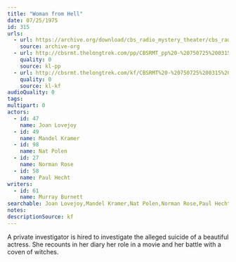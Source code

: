 ```yaml
---
title: "Woman from Hell"
date: 07/25/1975
id: 315
urls: 
  - url: https://archive.org/download/cbs_radio_mystery_theater/cbs_radio_mystery_theater-0301-0350.zip/cbs_radio_mystery_theater-0301-0350%2Fcbsrmt_0315_woman_from_hell.mp3
    source: archive-org
  - url: http://cbsrmt.thelongtrek.com/pp/CBSRMT_pp%20-%20750725%200315%20Woman%20from%20Hell.mp3
    quality: 0
    source: kl-pp
  - url: http://cbsrmt.thelongtrek.com/kf/CBSRMT%20-%20750725%200315%20Woman%20From%20Hell_kf.mp3
    quality: 0
    source: kl-kf
audioQuality: 0
tags: 
multipart: 0
actors:  
  - id: 47
    name: Joan Lovejoy  
  - id: 49
    name: Mandel Kramer  
  - id: 98
    name: Nat Polen  
  - id: 27
    name: Norman Rose  
  - id: 58
    name: Paul Hecht
writers:  
  - id: 61
    name: Murray Burnett
searchable: Joan Lovejoy,Mandel Kramer,Nat Polen,Norman Rose,Paul Hecht Murray Burnett
notes: 
descriptionSource: kf
---
```

A private investigator is hired to investigate the alleged suicide of a beautiful actress. She recounts in her diary her role in a movie and her battle with a coven of witches.